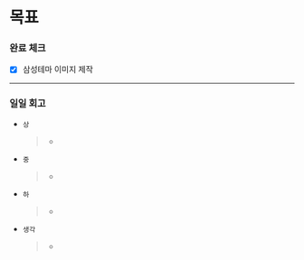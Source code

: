 # 목표

### 완료 체크

- [x] 삼성테마 이미지 제작

---

### 일일 회고

- `상`
  > -
- `중`
  > -
- `하`
  > -
- `생각`
  > -
